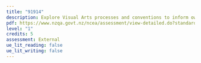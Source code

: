 ```yaml
---
title: "91914"
description: Explore Visual Arts processes and conventions to inform own art making
pdf: https://www.nzqa.govt.nz/ncea/assessment/view-detailed.do?standardNumber=91914
level: "1"
credits: 5
assessment: External
ue_lit_reading: false
ue_lit_writing: false
---
```


